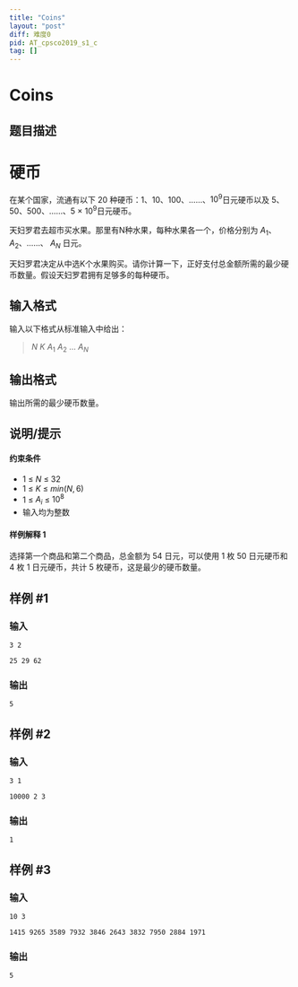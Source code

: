 ```yaml
---
title: "Coins"
layout: "post"
diff: 难度0
pid: AT_cpsco2019_s1_c
tag: []
---
```


# Coins

## 题目描述

# 硬币


在某个国家，流通有以下 $20$ 种硬币：$1$、$10$、$100$、……、$10^9$日元硬币以及 $5$、$50$、$500$、……、$5$ $\times$ $10^9$日元硬币。

天妇罗君去超市买水果。那里有N种水果，每种水果各一个，价格分别为 $A_1$、$A_2$、……、 $A_N$ 日元。

天妇罗君决定从中选K个水果购买。请你计算一下，正好支付总金额所需的最少硬币数量。假设天妇罗君拥有足够多的每种硬币。

## 输入格式

输入以下格式从标准输入中给出：

> $N$ $K$ $A_1$ $A_2$ ... $A_N$

## 输出格式

输出所需的最少硬币数量。

## 说明/提示

#### 约束条件

- $1$ $\leq$ $N$ $\leq$ $32$
- $1$ $\leq$ $K$ $\leq$ $min(N, 6)$
- $1$ $\leq$ $A_i$ $\leq$ $10^8$
- 输入均为整数

#### 样例解释 1

选择第一个商品和第二个商品，总金额为 $54$ 日元，可以使用 $1$ 枚 $50$ 日元硬币和 $4$ 枚 $1$ 日元硬币，共计 $5$ 枚硬币，这是最少的硬币数量。

## 样例 #1

### 输入

```
3 2
25 29 62
```

### 输出

```
5
```

## 样例 #2

### 输入

```
3 1
10000 2 3
```

### 输出

```
1
```

## 样例 #3

### 输入

```
10 3
1415 9265 3589 7932 3846 2643 3832 7950 2884 1971
```

### 输出

```
5
```

